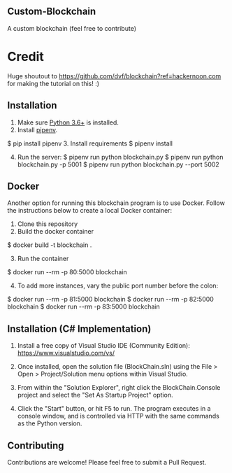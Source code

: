 ## Custom-Blockchain
A custom blockchain (feel free to contribute)

# Credit
Huge shoutout to https://github.com/dvf/blockchain?ref=hackernoon.com for making the tutorial on this! :)

## Installation

1. Make sure [Python 3.6+](https://www.python.org/downloads/) is installed. 
2. Install [pipenv](https://github.com/kennethreitz/pipenv). 

$ pip install pipenv 
3. Install requirements
$ pipenv install 

4. Run the server:
$ pipenv run python blockchain.py
$ pipenv run python blockchain.py -p 5001
$ pipenv run python blockchain.py --port 5002
    
## Docker

Another option for running this blockchain program is to use Docker.  Follow the instructions below to create a local Docker container:

1. Clone this repository
2. Build the docker container

$ docker build -t blockchain .

3. Run the container

$ docker run --rm -p 80:5000 blockchain

4. To add more instances, vary the public port number before the colon:

$ docker run --rm -p 81:5000 blockchain
$ docker run --rm -p 82:5000 blockchain
$ docker run --rm -p 83:5000 blockchain

## Installation (C# Implementation)

1. Install a free copy of Visual Studio IDE (Community Edition):
https://www.visualstudio.com/vs/

2. Once installed, open the solution file (BlockChain.sln) using the File > Open > Project/Solution menu options within Visual Studio.

3. From within the "Solution Explorer", right click the BlockChain.Console project and select the "Set As Startup Project" option.

4. Click the "Start" button, or hit F5 to run. The program executes in a console window, and is controlled via HTTP with the same commands as the Python version.


## Contributing

Contributions are welcome! Please feel free to submit a Pull Request.
